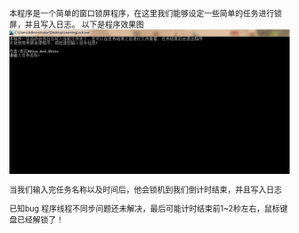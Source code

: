 本程序是一个简单的窗口锁屏程序，在这里我们能够设定一些简单的任务进行锁屏，并且写入日志。
以下是程序效果图
![images](https://github.com/Blue-And-White/windows-/blob/master/1.png?raw=true)

当我们输入完任务名称以及时间后，他会锁机到我们倒计时结束，并且写入日志



已知bug 程序线程不同步问题还未解决，最后可能计时结束前1~2秒左右，鼠标键盘已经解锁了！
